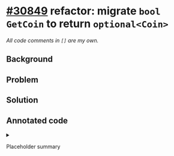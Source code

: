 # [#30849](https://github.com/bitcoin/bitcoin/pull/30849) refactor: migrate `bool GetCoin` to return `optional<Coin>`
_All code comments in `[]` are my own._

## Background

## Problem

## Solution

## Annotated code

<details>

<summary>

Placeholder summary

</summary>

```
```

</details>
